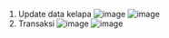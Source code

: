 1. Update data kelapa
![image](https://user-images.githubusercontent.com/45725263/148981864-a56d35da-ed95-430f-8687-272cdb464faf.png)
![image](https://user-images.githubusercontent.com/45725263/148982460-ae0e0e26-4a85-47a3-bf92-4f02dc3b48f1.png)
2. Transaksi
![image](https://user-images.githubusercontent.com/45725263/148982617-0d1b02f7-fbff-45e2-af6e-0f50336970c6.png)
![image](https://user-images.githubusercontent.com/45725263/148982660-e19a4167-64e0-40a2-b8e5-43569d2db2dd.png)
